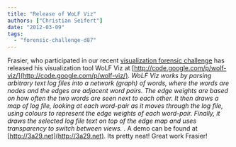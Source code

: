 ```yaml
---
title: "Release of WoLF Viz"
authors: ["Christian Seifert"]
date: "2012-03-09"
tags: 
  - "forensic-challenge-d87"
---
```


Frasier, who participated in our recent [visualization forensic challenge](https://honeynet.org/challenges/attack_visualization_challenge) has released his visualization tool WoLF Viz at [http://code.google.com/p/wolf-viz/](http://code.google.com/p/wolf-viz/). _WoLF Viz works by parsing arbitrary text log files into a network (graph) of words, where the words are nodes and the edges are adjacent word pairs. The edge weights are based on how often the two words are seen next to each other. It then draws a map of log file, looking at each word-pair as it moves through the log file, using colours to represent the edge weights of each word-pair. Finally, it draws the selected log file text on top of the edge map and uses transparency to switch between views._ . A demo can be found at [http://3a29.net](http://3a29.net). Its pretty neat! Great work Frasier!
